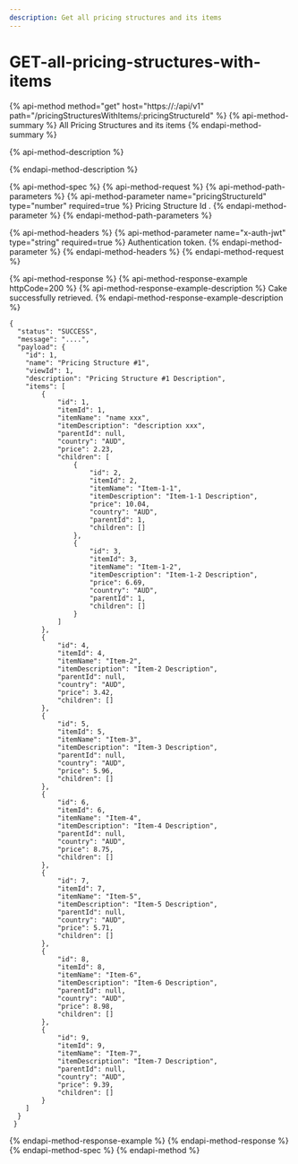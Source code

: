 ```yaml
---
description: Get all pricing structures and its items
---
```


# GET-all-pricing-structures-with-items

{% api-method method="get" host="https://<host>:<port>/api/v1" path="/pricingStructuresWithItems/:pricingStructureId" %}
{% api-method-summary %}
All Pricing Structures and its items
{% endapi-method-summary %}

{% api-method-description %}

{% endapi-method-description %}

{% api-method-spec %}
{% api-method-request %}
{% api-method-path-parameters %}
{% api-method-parameter name="pricingStructureId" type="number" required=true %}
Pricing Structure Id .
{% endapi-method-parameter %}
{% endapi-method-path-parameters %}

{% api-method-headers %}
{% api-method-parameter name="x-auth-jwt" type="string" required=true %}
Authentication token.
{% endapi-method-parameter %}
{% endapi-method-headers %}
{% endapi-method-request %}

{% api-method-response %}
{% api-method-response-example httpCode=200 %}
{% api-method-response-example-description %}
Cake successfully retrieved.
{% endapi-method-response-example-description %}

```
{
  "status": "SUCCESS",
  "message": "....",
  "payload": {
    "id": 1,
    "name": "Pricing Structure #1",
    "viewId": 1,
    "description": "Pricing Structure #1 Description",
    "items": [
        {
            "id": 1,
            "itemId": 1,
            "itemName": "name xxx",
            "itemDescription": "description xxx",
            "parentId": null,
            "country": "AUD",
            "price": 2.23,
            "children": [
                {
                    "id": 2,
                    "itemId": 2,
                    "itemName": "Item-1-1",
                    "itemDescription": "Item-1-1 Description",
                    "price": 10.04,
                    "country": "AUD",
                    "parentId": 1,
                    "children": []
                },
                {
                    "id": 3,
                    "itemId": 3,
                    "itemName": "Item-1-2",
                    "itemDescription": "Item-1-2 Description",
                    "price": 6.69,
                    "country": "AUD",
                    "parentId": 1,
                    "children": []
                }
            ]
        },
        {
            "id": 4,
            "itemId": 4,
            "itemName": "Item-2",
            "itemDescription": "Item-2 Description",
            "parentId": null,
            "country": "AUD",
            "price": 3.42,
            "children": []
        },
        {
            "id": 5,
            "itemId": 5,
            "itemName": "Item-3",
            "itemDescription": "Item-3 Description",
            "parentId": null,
            "country": "AUD",
            "price": 5.96,
            "children": []
        },
        {
            "id": 6,
            "itemId": 6,
            "itemName": "Item-4",
            "itemDescription": "Item-4 Description",
            "parentId": null,
            "country": "AUD",
            "price": 8.75,
            "children": []
        },
        {
            "id": 7,
            "itemId": 7,
            "itemName": "Item-5",
            "itemDescription": "Item-5 Description",
            "parentId": null,
            "country": "AUD",
            "price": 5.71,
            "children": []
        },
        {
            "id": 8,
            "itemId": 8,
            "itemName": "Item-6",
            "itemDescription": "Item-6 Description",
            "parentId": null,
            "country": "AUD",
            "price": 8.98,
            "children": []
        },
        {
            "id": 9,
            "itemId": 9,
            "itemName": "Item-7",
            "itemDescription": "Item-7 Description",
            "parentId": null,
            "country": "AUD",
            "price": 9.39,
            "children": []
        }
    ]
  }
 }
```
{% endapi-method-response-example %}
{% endapi-method-response %}
{% endapi-method-spec %}
{% endapi-method %}



